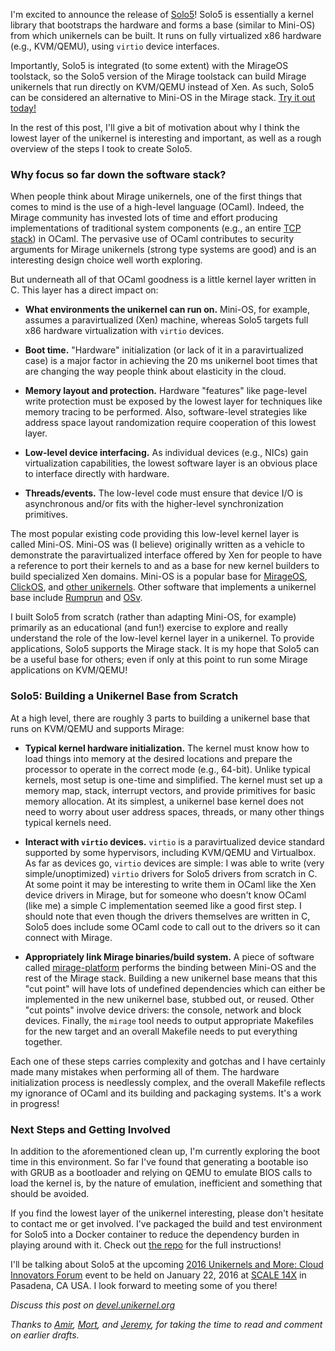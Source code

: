 I'm excited to announce the release of
[Solo5](https://github.com/djwillia/solo5/tree/mirage)!
Solo5 is essentially a kernel library that bootstraps the hardware and
forms a base (similar to Mini-OS) from which unikernels can be built.
It runs on fully virtualized x86 hardware (e.g., KVM/QEMU), using
`virtio` device interfaces.

Importantly, Solo5 is integrated (to some extent) with the MirageOS
toolstack, so the Solo5 version of the Mirage toolstack can build
Mirage unikernels that run directly on KVM/QEMU instead of Xen.  As
such, Solo5 can be considered an alternative to Mini-OS in the Mirage
stack.  [Try it out
today!](https://github.com/djwillia/solo5/tree/mirage)

In the rest of this post, I'll give a bit of motivation about why I
think the lowest layer of the unikernel is interesting and important,
as well as a rough overview of the steps I took to create Solo5.

### Why focus so far down the software stack?

When people think about Mirage unikernels, one of the first things
that comes to mind is the use of a high-level language (OCaml).
Indeed, the Mirage community has invested lots of time and effort
producing implementations of traditional system components (e.g., an
entire [TCP stack](https://github.com/mirage/mirage-tcpip)) in OCaml.  The pervasive use of OCaml contributes to
security arguments for Mirage unikernels (strong type systems are
good) and is an interesting design choice well worth exploring.

But underneath all of that OCaml goodness is a little kernel layer
written in C.  This layer has a direct impact on:

* **What environments the unikernel can run on.** Mini-OS, for
  example, assumes a paravirtualized (Xen) machine, whereas Solo5
  targets full x86 hardware virtualization with `virtio` devices.

* **Boot time.** "Hardware" initialization (or lack of it in a
  paravirtualized case) is a major factor in achieving the 20 ms
  unikernel boot times that are changing the way people think about
  elasticity in the cloud.

* **Memory layout and protection.** Hardware "features" like
  page-level write protection must be exposed by the lowest layer for
  techniques like memory tracing to be performed.  Also,
  software-level strategies like address space layout randomization
  require cooperation of this lowest layer.

* **Low-level device interfacing.** As individual devices (e.g., NICs)
  gain virtualization capabilities, the lowest software layer is an
  obvious place to interface directly with hardware.

* **Threads/events.** The low-level code must ensure that device I/O
  is asynchronous and/or fits with the higher-level synchronization
  primitives.

The most popular existing code providing this low-level kernel layer
is called Mini-OS.  Mini-OS was (I believe) originally written as
a vehicle to demonstrate the paravirtualized interface offered by Xen
for people to have a reference to port their kernels to and as a base
for new kernel builders to build specialized Xen domains.  Mini-OS is
a popular base for [MirageOS](https://mirage.io),
[ClickOS](http://cnp.neclab.eu/clickos),
and [other unikernels](http://unikernel.org/projects/).  Other
software that implements a unikernel base include
[Rumprun](http://rumpkernel.org/) and [OSv](http://osv.io/).

I built Solo5 from scratch (rather than adapting Mini-OS, for example)
primarily as an educational (and fun!) exercise to explore and really
understand the role of the low-level kernel layer in a unikernel.  To
provide applications, Solo5 supports the Mirage stack.  It is my hope
that Solo5 can be a useful base for others; even if only at this point
to run some Mirage applications on KVM/QEMU!

### Solo5: Building a Unikernel Base from Scratch

At a high level, there are roughly 3 parts to building a unikernel
base that runs on KVM/QEMU and supports Mirage:

* **Typical kernel hardware initialization.** The kernel must know how
  to load things into memory at the desired locations and prepare
  the processor to operate in the correct mode (e.g., 64-bit).  Unlike
  typical kernels, most setup is one-time and simplified.  The kernel
  must set up a memory map, stack, interrupt vectors, and provide
  primitives for basic memory allocation.  At its simplest, a
  unikernel base kernel does not need to worry about user address
  spaces, threads, or many other things typical kernels need.

* **Interact with `virtio` devices.** `virtio` is a paravirtualized
  device standard supported by some hypervisors, including KVM/QEMU
  and Virtualbox.  As far as devices go, `virtio` devices are simple:
  I was able to write (very simple/unoptimized) `virtio` drivers for
  Solo5 drivers from scratch in C.  At some point it may be
  interesting to write them in OCaml like the Xen device drivers in
  Mirage, but for someone who doesn't know OCaml (like me) a simple C
  implementation seemed like a good first step.  I should note that
  even though the drivers themselves are written in C, Solo5 does
  include some OCaml code to call out to the drivers so it can connect with
  Mirage.

* **Appropriately link Mirage binaries/build system.** A piece of
  software called [mirage-platform](https://github.com/mirage/mirage-platform)
  performs the binding between Mini-OS
  and the rest of the Mirage stack.  Building a new unikernel base
  means that this "cut point" will have lots of undefined dependencies
  which can either be implemented in the new unikernel base, stubbed
  out, or reused.  Other "cut points" involve device drivers: the
  console, network and block devices.  Finally, the `mirage` tool
  needs to output appropriate Makefiles for the new target and an
  overall Makefile needs to put everything together.

Each one of these steps carries complexity and gotchas and I have
certainly made many mistakes when performing all of them.  The
hardware initialization process is needlessly complex, and the overall
Makefile reflects my ignorance of OCaml and its building and packaging
systems.  It's a work in progress!

### Next Steps and Getting Involved

In addition to the aforementioned clean up, I'm currently exploring
the boot time in this environment.  So far I've found that generating
a bootable iso with GRUB as a bootloader and relying on QEMU to
emulate BIOS calls to load the kernel is, by the nature of emulation,
inefficient and something that should be avoided.

If you find the lowest layer of the unikernel interesting, please
don't hesitate to contact me or get involved.  I've packaged the build
and test environment for Solo5 into a Docker container to reduce the
dependency burden in playing around with it.  Check out [the
repo](https://github.com/djwillia/solo5/tree/mirage) for the full
instructions!

I'll be talking about Solo5 at the upcoming [2016 Unikernels and More:
Cloud Innovators
Forum](http://wiki.xenproject.org/wiki/2016_Unikernels_and_More:_Cloud_Innovators_Forum_Schedule)
event to be held on January 22, 2016 at [SCALE
14X](https://www.socallinuxexpo.org/scale/14x) in Pasadena, CA USA.  I
look forward to meeting some of you there!

*Discuss this post on [devel.unikernel.org][discuss]*

[discuss]: https://devel.unikernel.org/t/run-mirage-unikernels-on-kvm-qemu-with-solo5/59

*Thanks to [Amir](https://twitter.com/amirmc),
[Mort](http://mort.io),
and [Jeremy](https://github.com/yallop),
for taking the time to read and comment on earlier drafts.*

